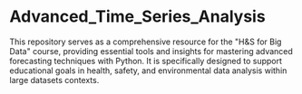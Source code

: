 # Advanced_Time_Series_Analysis
This repository serves as a comprehensive resource for the "H&amp;S for Big Data" course, providing essential tools and insights for mastering advanced forecasting techniques with Python. It is specifically designed to support educational goals in health, safety, and environmental data analysis within large datasets contexts.
